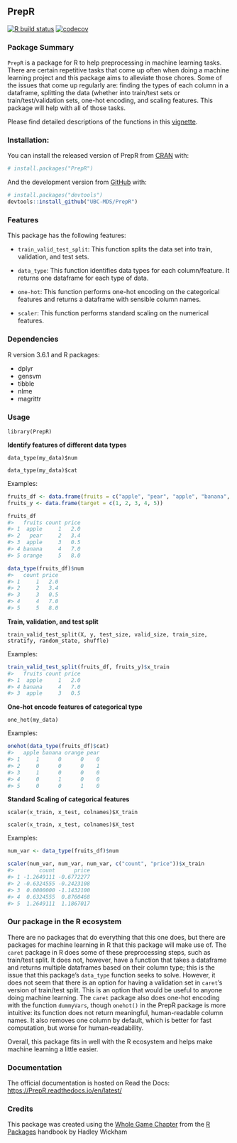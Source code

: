 
<!-- README.md is generated from README.Rmd. Please edit that file -->

## PrepR

<!-- badges: start -->

[![R build
status](https://github.com/UBC-MDS/PrepR/workflows/R-CMD-check/badge.svg)](https://github.com/UBC-MDS/PrepR/actions)
[![codecov](https://codecov.io/gh/UBC-MDS/PrepR/branch/master/graph/badge.svg)](https://codecov.io/gh/UBC-MDS/PrepR)
<!-- badges: end -->

### Package Summary

`PrepR` is a package for R to help preprocessing in machine learning
tasks. There are certain repetitive tasks that come up often when doing
a machine learning project and this package aims to alleviate those
chores. Some of the issues that come up regularly are: finding the types
of each column in a dataframe, splitting the data (whether into
train/test sets or train/test/validation sets, one-hot encoding, and
scaling features. This package will help with all of those tasks.

Please find detailed descriptions of the functions in this
[vignette](https://ubc-mds.github.io/PrepR/articles/my-vignette.html).

### Installation:

You can install the released version of PrepR from
[CRAN](https://CRAN.R-project.org) with:

``` r
# install.packages("PrepR")
```

And the development version from [GitHub](https://github.com/) with:

``` r
# install.packages("devtools")
devtools::install_github("UBC-MDS/PrepR")
```

### Features

This package has the following features:

  - `train_valid_test_split`: This function splits the data set into
    train, validation, and test sets.

  - `data_type`: This function identifies data types for each
    column/feature. It returns one dataframe for each type of data.

  - `one-hot`: This function performs one-hot encoding on the
    categorical features and returns a dataframe with sensible column
    names.

  - `scaler`: This function performs standard scaling on the numerical
    features.

### Dependencies

R version 3.6.1 and R packages:

  - dplyr
  - gensvm
  - tibble
  - nlme
  - magrittr

### Usage

`library(PrepR)`

**Identify features of different data types**

`data_type(my_data)$num`

`data_type(my_data)$cat`

Examples:

``` r
fruits_df <- data.frame(fruits = c("apple", "pear", "apple", "banana", "orange"), count = c(1L, 2L, 3L, 4L, 5L), price = c(2, 3.4, 0.5, 7, 8))
fruits_y <- data.frame(target = c(1, 2, 3, 4, 5))

fruits_df
#>   fruits count price
#> 1  apple     1   2.0
#> 2   pear     2   3.4
#> 3  apple     3   0.5
#> 4 banana     4   7.0
#> 5 orange     5   8.0
```

``` r
data_type(fruits_df)$num
#>   count price
#> 1     1   2.0
#> 2     2   3.4
#> 3     3   0.5
#> 4     4   7.0
#> 5     5   8.0
```

**Train, validation, and test split**

`train_valid_test_split(X, y, test_size, valid_size, train_size,
stratify, random_state, shuffle)`

Examples:

``` r
train_valid_test_split(fruits_df, fruits_y)$x_train
#>   fruits count price
#> 1  apple     1   2.0
#> 4 banana     4   7.0
#> 3  apple     3   0.5
```

**One-hot encode features of categorical type**

`one_hot(my_data)`

Examples:

``` r
onehot(data_type(fruits_df)$cat)
#>   apple banana orange pear
#> 1     1      0      0    0
#> 2     0      0      0    1
#> 3     1      0      0    0
#> 4     0      1      0    0
#> 5     0      0      1    0
```

**Standard Scaling of categorical features**

`scaler(x_train, x_test, colnames)$X_train`

`scaler(x_train, x_test, colnames)$X_test`

Examples:

``` r
num_var <- data_type(fruits_df)$num

scaler(num_var, num_var, num_var, c("count", "price"))$x_train
#>        count      price
#> 1 -1.2649111 -0.6772277
#> 2 -0.6324555 -0.2423108
#> 3  0.0000000 -1.1432100
#> 4  0.6324555  0.8760468
#> 5  1.2649111  1.1867017
```

### Our package in the R ecosystem

There are no packages that do everything that this one does, but there
are packages for machine learning in R that this package will make use
of. The `caret` package in R does some of these preprocessing steps,
such as train/test split. It does not, however, have a function that
takes a dataframe and returns multiple dataframes based on their column
type; this is the issue that this package’s `data_type` function seeks
to solve. However, it does not seem that there is an option for having a
validation set in `caret`’s version of train/test split. This is an
option that would be useful to anyone doing machine learning. The
`caret` package also does one-hot encoding with the function
`dummyVars`, though `onehot()` in the PrepR package is more intuitive:
its function does not return meaningful, human-readable column names. It
also removes one column by default, which is better for fast
computation, but worse for human-readability.

Overall, this package fits in well with the R ecosystem and helps make
machine learning a little easier.

### Documentation

The official documentation is hosted on Read the Docs:
<https://PrepR.readthedocs.io/en/latest/>

### Credits

This package was created using the [Whole Game
Chapter](https://r-pkgs.org/whole-game.html) from the [R
Packages](https://r-pkgs.org/) handbook by Hadley Wickham
